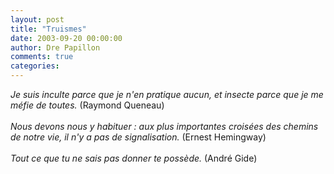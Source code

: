```yaml
---
layout: post
title: "Truismes"
date: 2003-09-20 00:00:00
author: Dre Papillon
comments: true
categories: 
---
```



*Je suis inculte parce que je n'en pratique aucun, et insecte parce que je me méfie de toutes.*  (Raymond Queneau)<BR><BR>*Nous devons nous y habituer : aux plus importantes croisées des chemins de notre vie, il n'y a pas de signalisation.*  (Ernest Hemingway)<BR><BR>*Tout ce que tu ne sais pas donner te possède.*  (André Gide)
